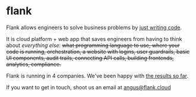 # **flank**

Flank allows engineers to solve business problems by [just writing code](just-write-code.md).

It is cloud platform + web app that saves engineers from having to think about _everything else_: ~~what programming language to use, where your code is running, orchestration, a website with logins, user guardrails, basic UI components, audit trails, connecting API calls, building frontends, analytics, compliance.~~

Flank is running in 4 companies. We've been happy with [the results so far](results.md).

If you want to get in touch, shoot us an email at angus@flank.cloud

